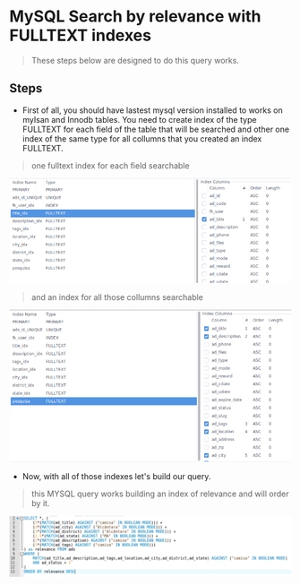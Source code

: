 MySQL Search by relevance with FULLTEXT indexes
===============================================

> These steps below are designed to do this query works.

## Steps

+ First of all, you should have lastest mysql version installed to works on myIsan and Innodb tables. You need to create index of the type FULLTEXT for each field of the table that will be searched and other one index of the same type for all collumns that you created an index FULLTEXT.

> one fulltext index for each field searchable

![one fulltext index for each field searchable](https://raw.githubusercontent.com/marcosfreitas/mysql-search-by-relevance/master/images/one-fulltext-index-for-each-field-searchable.png)

> and an index for all those collumns searchable

![one fulltext index for each field searchable](https://raw.githubusercontent.com/marcosfreitas/mysql-search-by-relevance/master/images/index-for-all-those-collumns-searchable.png)


+ Now, with all of those indexes let's build our query.

> this MYSQL query works building an index of relevance and will order by it.

![query match against](https://raw.githubusercontent.com/marcosfreitas/mysql-search-by-relevance/master/images/query-match-against.png)




